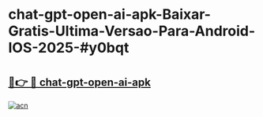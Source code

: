 # chat-gpt-open-ai-apk-Baixar-Gratis-Ultima-Versao-Para-Android-IOS-2025-#y0bqt

# <h2><a href="https://ainizakaria.my?title=chat-gpt-open-ai-apk&ref=24M">🔗👉 🔴 chat-gpt-open-ai-apk</a></h2>

[![acn](https://github.com/user-attachments/assets/0f9c940e-d8b0-45ae-aac7-cd30a18b3e1c)](https://ainizakaria.my?title=chat-gpt-open-ai-apk&ref=24M)

